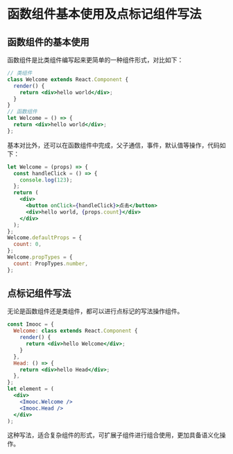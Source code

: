 # 函数组件基本使用及点标记组件写法

## 函数组件的基本使用

函数组件是比类组件编写起来更简单的一种组件形式，对比如下：

```jsx
// 类组件
class Welcome extends React.Component {
  render() {
    return <div>hello world</div>;
  }
}
// 函数组件
let Welcome = () => {
  return <div>hello world</div>;
};
```

基本对比外，还可以在函数组件中完成，父子通信，事件，默认值等操作，代码如下：

```jsx
let Welcome = (props) => {
  const handleClick = () => {
    console.log(123);
  };
  return (
    <div>
      <button onClick={handleClick}>点击</button>
      <div>hello world, {props.count}</div>
    </div>
  );
};
Welcome.defaultProps = {
  count: 0,
};
Welcome.propTypes = {
  count: PropTypes.number,
};
```

## 点标记组件写法

无论是函数组件还是类组件，都可以进行点标记的写法操作组件。

```jsx
const Imooc = {
  Welcome: class extends React.Component {
    render() {
      return <div>hello Welcome</div>;
    }
  },
  Head: () => {
    return <div>hello Head</div>;
  },
};
let element = (
  <div>
    <Imooc.Welcome />
    <Imooc.Head />
  </div>
);
```

这种写法，适合复杂组件的形式，可扩展子组件进行组合使用，更加具备语义化操作。
